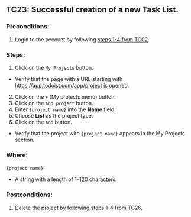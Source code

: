 ## TC23: Successful creation of a new Task List.
### Preconditions:
1. Login to the account by following [steps 1-4 from TC02](TC02.md).
### Steps:
1. Click on the `My Projects` button.
* Verify that the page with a URL starting with https://app.todoist.com/app/project is opened.
2. Click on the `+` (My projects menu) button.
3. Click on the `Add project` button.
4. Enter `{project name}` into the **Name** field.
5. Choose **List** as the project type.
6. Click on the `Add` button.
* Verify that the project with `{project name}` appears in the My Projects section.
### Where:
`{project name}`:
* A string with a length of 1–120 characters.
### Postconditions:
1. Delete the project by following [steps 1-4 from TC26](TC26.md).